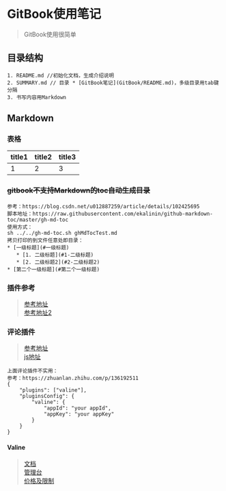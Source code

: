 
# GitBook使用笔记
> GitBook使用很简单

## 目录结构
```
1. README.md //初始化文档，生成介绍说明
2. SUMMARY.md // 目录 * [GitBook笔记](GitBook/README.md)，多级目录用tab键分隔
3. 书写内容用Markdown
```
## Markdown
### 表格
title1 | title2 | title3
 --- | --- | --- 
1  |  2  |  3
### ~~gitbook不支持Markdown的toc自动生成目录~~
```
参考：https://blog.csdn.net/u012887259/article/details/102425695
脚本地址：https://raw.githubusercontent.com/ekalinin/github-markdown-toc/master/gh-md-toc
使用方式：
sh ../../gh-md-toc.sh ghMdTocTest.md
拷贝打印的到文件任意处即目录：
* [一级标题](#一级标题)
   * [1. 二级标题](#1-二级标题)
   * [2. 二级标题2](#2-二级标题2)
* [第二个一级标题](#第二个一级标题)
```
### 插件参考
> [参考地址](https://segmentfault.com/a/1190000019806829)  
> [参考地址2](https://blog.csdn.net/hiwoshixiaoyu/article/details/89305063)  

### 评论插件
> [参考地址](https://segmentfault.com/a/1190000018072952)  
> [js地址](https://www.bootcdn.cn/gitalk/)
```
上面评论插件不实用：
参考：https://zhuanlan.zhihu.com/p/136192511
{
    "plugins": ["valine"],
    "pluginsConfig": {
        "valine": {
            "appId": "your appId",
            "appKey": "your appKey"
        }
    }
}
```
#### Valine
> [文档](https://valine.js.org/quickstart.html)  
> [管理台](https://console.leancloud.cn/apps/MXlWv0YbTYDe5E96Vstx7j13-gzGzoHsz/settings/general)  
> [价格及限制](https://www.leancloud.cn/pricing/index.html)

<script src="https://cdn.bootcss.com/blueimp-md5/2.12.0/js/md5.min.js"></script>
<link href="https://cdn.bootcdn.net/ajax/libs/gitalk/1.7.2/gitalk.min.css" rel="stylesheet">
<script src="https://cdn.bootcdn.net/ajax/libs/gitalk/1.7.2/gitalk.min.js"></script>
<div id="gitalk-container"></div>
<script>
    var gitalk = new Gitalk({
    clientID: '4c2fa3d62f2b207e2da4',
    clientSecret: 'cfeb64e9a617ab3957598b3d1e501f7b9002aca7',
    repo: 'gitbook-commit',
    owner: 'runing-time',
    admin: ['runing-time'],
    id: md5(location.pathname),
    });
    gitalk.render('gitalk-container');
 </script>